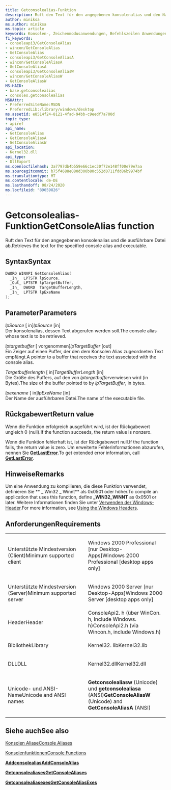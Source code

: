 ```yaml
---
title: Getconsolealias-Funktion
description: Ruft den Text für den angegebenen konsolenalias und den Namen der ausführbaren Datei ab.
author: miniksa
ms.author: miniksa
ms.topic: article
keywords: Konsolen-, Zeichenmodusanwendungen, Befehlszeilen Anwendungen, Terminalanwendungen, Konsolen-API
f1_keywords:
- consoleapi3/GetConsoleAlias
- wincon/GetConsoleAlias
- GetConsoleAlias
- consoleapi3/GetConsoleAliasA
- wincon/GetConsoleAliasA
- GetConsoleAliasA
- consoleapi3/GetConsoleAliasW
- wincon/GetConsoleAliasW
- GetConsoleAliasW
MS-HAID:
- base.getconsolealias
- consoles.getconsolealias
MSHAttr:
- PreferredSiteName:MSDN
- PreferredLib:/library/windows/desktop
ms.assetid: e8514f24-8121-4fad-94bb-c9eedf7a700d
topic_type:
- apiref
api_name:
- GetConsoleAlias
- GetConsoleAliasA
- GetConsoleAliasW
api_location:
- Kernel32.dll
api_type:
- DllExport
ms.openlocfilehash: 3a7797db4b559e66c1ec30f72e148ff00e79e7aa
ms.sourcegitcommit: b75f4688e080d300b80c552d0711fdd86b9974bf
ms.translationtype: MT
ms.contentlocale: de-DE
ms.lasthandoff: 08/24/2020
ms.locfileid: "89059826"
---
```

# <a name="getconsolealias-function"></a><span data-ttu-id="1e5d8-104">Getconsolealias-Funktion</span><span class="sxs-lookup"><span data-stu-id="1e5d8-104">GetConsoleAlias function</span></span>


<span data-ttu-id="1e5d8-105">Ruft den Text für den angegebenen konsolenalias und die ausführbare Datei ab.</span><span class="sxs-lookup"><span data-stu-id="1e5d8-105">Retrieves the text for the specified console alias and executable.</span></span>

<a name="syntax"></a><span data-ttu-id="1e5d8-106">Syntax</span><span class="sxs-lookup"><span data-stu-id="1e5d8-106">Syntax</span></span>
------

```C
DWORD WINAPI GetConsoleAlias(
  _In_  LPTSTR lpSource,
  _Out_ LPTSTR lpTargetBuffer,
  _In_  DWORD  TargetBufferLength,
  _In_  LPTSTR lpExeName
);
```

<a name="parameters"></a><span data-ttu-id="1e5d8-107">Parameter</span><span class="sxs-lookup"><span data-stu-id="1e5d8-107">Parameters</span></span>
----------

<span data-ttu-id="1e5d8-108">*lpSource* \[ in\]</span><span class="sxs-lookup"><span data-stu-id="1e5d8-108">*lpSource* \[in\]</span></span>  
<span data-ttu-id="1e5d8-109">Der konsolenalias, dessen Text abgerufen werden soll.</span><span class="sxs-lookup"><span data-stu-id="1e5d8-109">The console alias whose text is to be retrieved.</span></span>

<span data-ttu-id="1e5d8-110">*lptargetbuffer* \[ vorgenommen\]</span><span class="sxs-lookup"><span data-stu-id="1e5d8-110">*lpTargetBuffer* \[out\]</span></span>  
<span data-ttu-id="1e5d8-111">Ein Zeiger auf einen Puffer, der den dem Konsolen Alias zugeordneten Text empfängt.</span><span class="sxs-lookup"><span data-stu-id="1e5d8-111">A pointer to a buffer that receives the text associated with the console alias.</span></span>

<span data-ttu-id="1e5d8-112">*Targetbufferlength* \[ in\]</span><span class="sxs-lookup"><span data-stu-id="1e5d8-112">*TargetBufferLength* \[in\]</span></span>  
<span data-ttu-id="1e5d8-113">Die Größe des Puffers, auf den von *lptargetbuffer*verwiesen wird (in Bytes).</span><span class="sxs-lookup"><span data-stu-id="1e5d8-113">The size of the buffer pointed to by *lpTargetBuffer*, in bytes.</span></span>

<span data-ttu-id="1e5d8-114">*lpexename* \[ in\]</span><span class="sxs-lookup"><span data-stu-id="1e5d8-114">*lpExeName* \[in\]</span></span>  
<span data-ttu-id="1e5d8-115">Der Name der ausführbaren Datei.</span><span class="sxs-lookup"><span data-stu-id="1e5d8-115">The name of the executable file.</span></span>

<a name="return-value"></a><span data-ttu-id="1e5d8-116">Rückgabewert</span><span class="sxs-lookup"><span data-stu-id="1e5d8-116">Return value</span></span>
------------

<span data-ttu-id="1e5d8-117">Wenn die Funktion erfolgreich ausgeführt wird, ist der Rückgabewert ungleich 0 (null).</span><span class="sxs-lookup"><span data-stu-id="1e5d8-117">If the function succeeds, the return value is nonzero.</span></span>

<span data-ttu-id="1e5d8-118">Wenn die Funktion fehlerhaft ist, ist der Rückgabewert null.</span><span class="sxs-lookup"><span data-stu-id="1e5d8-118">If the function fails, the return value is zero.</span></span> <span data-ttu-id="1e5d8-119">Um erweiterte Fehlerinformationen abzurufen, nennen Sie [**GetLastError**](https://msdn.microsoft.com/library/windows/desktop/ms679360).</span><span class="sxs-lookup"><span data-stu-id="1e5d8-119">To get extended error information, call [**GetLastError**](https://msdn.microsoft.com/library/windows/desktop/ms679360).</span></span>

<a name="remarks"></a><span data-ttu-id="1e5d8-120">Hinweise</span><span class="sxs-lookup"><span data-stu-id="1e5d8-120">Remarks</span></span>
-------

<span data-ttu-id="1e5d8-121">Um eine Anwendung zu kompilieren, die diese Funktion verwendet, definieren Sie \*\* \_ Win32 \_ Winnt\*\* als 0x0501 oder höher.</span><span class="sxs-lookup"><span data-stu-id="1e5d8-121">To compile an application that uses this function, define **\_WIN32\_WINNT** as 0x0501 or later.</span></span> <span data-ttu-id="1e5d8-122">Weitere Informationen finden Sie unter [Verwenden der Windows-Header](https://msdn.microsoft.com/library/windows/desktop/aa383745).</span><span class="sxs-lookup"><span data-stu-id="1e5d8-122">For more information, see [Using the Windows Headers](https://msdn.microsoft.com/library/windows/desktop/aa383745).</span></span>

<a name="requirements"></a><span data-ttu-id="1e5d8-123">Anforderungen</span><span class="sxs-lookup"><span data-stu-id="1e5d8-123">Requirements</span></span>
------------

<table>
<colgroup>
<col width="50%" />
<col width="50%" />
</colgroup>
<tbody>
<tr class="odd">
<td><p><span data-ttu-id="1e5d8-124">Unterstützte Mindestversion (Client)</span><span class="sxs-lookup"><span data-stu-id="1e5d8-124">Minimum supported client</span></span></p></td>
<td><p><span data-ttu-id="1e5d8-125">Windows 2000 Professional [nur Desktop-Apps]</span><span class="sxs-lookup"><span data-stu-id="1e5d8-125">Windows 2000 Professional [desktop apps only]</span></span></p></td>
</tr>
<tr class="even">
<td><p><span data-ttu-id="1e5d8-126">Unterstützte Mindestversion (Server)</span><span class="sxs-lookup"><span data-stu-id="1e5d8-126">Minimum supported server</span></span></p></td>
<td><p><span data-ttu-id="1e5d8-127">Windows 2000 Server [nur Desktop-Apps]</span><span class="sxs-lookup"><span data-stu-id="1e5d8-127">Windows 2000 Server [desktop apps only]</span></span></p></td>
</tr>
<tr class="odd">
<td><p><span data-ttu-id="1e5d8-128">Header</span><span class="sxs-lookup"><span data-stu-id="1e5d8-128">Header</span></span></p></td>
<td><span data-ttu-id="1e5d8-129">ConsoleApi2. h (über WinCon. h, Include Windows. h)</span><span class="sxs-lookup"><span data-stu-id="1e5d8-129">ConsoleApi2.h (via Wincon.h, include Windows.h)</span></span></td>
</tr>
<tr class="even">
<td><p><span data-ttu-id="1e5d8-130">Bibliothek</span><span class="sxs-lookup"><span data-stu-id="1e5d8-130">Library</span></span></p></td>
<td><span data-ttu-id="1e5d8-131">Kernel32. lib</span><span class="sxs-lookup"><span data-stu-id="1e5d8-131">Kernel32.lib</span></span></td>
</tr>
<tr class="odd">
<td><p><span data-ttu-id="1e5d8-132">DLL</span><span class="sxs-lookup"><span data-stu-id="1e5d8-132">DLL</span></span></p></td>
<td><span data-ttu-id="1e5d8-133">Kernel32.dll</span><span class="sxs-lookup"><span data-stu-id="1e5d8-133">Kernel32.dll</span></span></td>
</tr>
<tr class="even">
<td><p><span data-ttu-id="1e5d8-134">Unicode- und ANSI-Name</span><span class="sxs-lookup"><span data-stu-id="1e5d8-134">Unicode and ANSI names</span></span></p></td>
<td><p><span data-ttu-id="1e5d8-135"><strong>Getconsolealiasw</strong> (Unicode) und <strong>getconsolealiasa</strong> (ANSI)</span><span class="sxs-lookup"><span data-stu-id="1e5d8-135"><strong>GetConsoleAliasW</strong> (Unicode) and <strong>GetConsoleAliasA</strong> (ANSI)</span></span></p></td>
</tr>
<tr class="odd">
</tr>
<tr class="even">
</tr>
<tr class="odd">
</tr>
<tr class="even">
</tr>
</tbody>
</table>

## <a name="span-idsee_alsospansee-also"></a><span data-ttu-id="1e5d8-136"><span id="see_also"></span>Siehe auch</span><span class="sxs-lookup"><span data-stu-id="1e5d8-136"><span id="see_also"></span>See also</span></span>


[<span data-ttu-id="1e5d8-137">Konsolen Aliase</span><span class="sxs-lookup"><span data-stu-id="1e5d8-137">Console Aliases</span></span>](console-aliases.md)

[<span data-ttu-id="1e5d8-138">Konsolenfunktionen</span><span class="sxs-lookup"><span data-stu-id="1e5d8-138">Console Functions</span></span>](console-functions.md)

[<span data-ttu-id="1e5d8-139">**Addconsolealias**</span><span class="sxs-lookup"><span data-stu-id="1e5d8-139">**AddConsoleAlias**</span></span>](addconsolealias.md)

[<span data-ttu-id="1e5d8-140">**Getconsolealiases**</span><span class="sxs-lookup"><span data-stu-id="1e5d8-140">**GetConsoleAliases**</span></span>](getconsolealiases.md)

[<span data-ttu-id="1e5d8-141">**Getconsolealiasexes**</span><span class="sxs-lookup"><span data-stu-id="1e5d8-141">**GetConsoleAliasExes**</span></span>](getconsolealiasexes.md)

 

 




